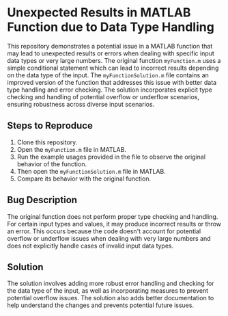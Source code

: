 # Unexpected Results in MATLAB Function due to Data Type Handling

This repository demonstrates a potential issue in a MATLAB function that may lead to unexpected results or errors when dealing with specific input data types or very large numbers. The original function `myFunction.m` uses a simple conditional statement which can lead to incorrect results depending on the data type of the input. 
The `myFunctionSolution.m` file contains an improved version of the function that addresses this issue with better data type handling and error checking.  The solution incorporates explicit type checking and handling of potential overflow or underflow scenarios, ensuring robustness across diverse input scenarios. 

## Steps to Reproduce
1. Clone this repository.
2. Open the `myFunction.m` file in MATLAB.
3. Run the example usages provided in the file to observe the original behavior of the function.
4. Then open the `myFunctionSolution.m` file in MATLAB.
5. Compare its behavior with the original function.

## Bug Description
The original function does not perform proper type checking and handling. For certain input types and values, it may produce incorrect results or throw an error. This occurs because the code doesn't account for potential overflow or underflow issues when dealing with very large numbers and does not explicitly handle cases of invalid input data types.

## Solution
The solution involves adding more robust error handling and checking for the data type of the input, as well as incorporating measures to prevent potential overflow issues. The solution also adds better documentation to help understand the changes and prevents potential future issues.
